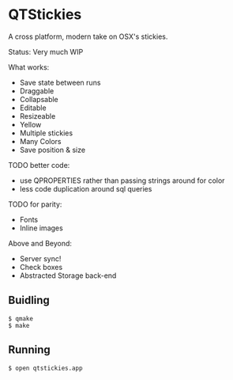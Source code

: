# QTStickies

A cross platform, modern take on OSX's stickies.

Status: Very much WIP

What works:
  * Save state between runs
  * Draggable
  * Collapsable
  * Editable
  * Resizeable
  * Yellow
  * Multiple stickies
  * Many Colors
  * Save position & size

TODO better code:
  * use QPROPERTIES rather than passing strings around for color
  * less code duplication around sql queries

TODO for parity:
  * Fonts
  * Inline images

Above and Beyond:
  * Server sync!
  * Check boxes
  * Abstracted Storage back-end

## Buidling

```
$ qmake
$ make
```

## Running

`$ open qtstickies.app`
